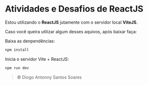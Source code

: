 # Atividades e Desafios de ReactJS

Estou utilizando o **ReactJS** jutamente com o servidor local **ViteJS**.

Caso você queira utilizar algum desses aquivos, após baixar faça:

Baixa as denpendências:
```bash
npm install
```

Inicia o servidor Vite + ReactJS:
```bash
npm run dev
```

> © Diogo Antonny Santos Soares